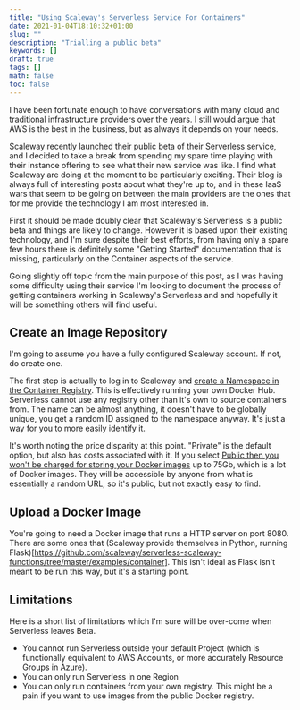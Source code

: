 ```yaml
---
title: "Using Scaleway's Serverless Service For Containers"
date: 2021-01-04T18:10:32+01:00
slug: ""
description: "Trialling a public beta"
keywords: []
draft: true
tags: []
math: false
toc: false
---
```


I have been fortunate enough to have conversations with many cloud and traditional infrastructure providers over the years. I still would argue that AWS is the best in the business, but as always it depends on your needs.

Scaleway recently launched their public beta of their Serverless service, and I decided to take a break from spending my spare time playing with their instance offering to see what their new service was like. I find what Scaleway are doing at the moment to be particularly exciting. Their blog is always full of interesting posts about what they're up to, and in these IaaS wars that seem to be going on between the main providers are the ones that for me provide the technology I am most interested in.

First it should be made doubly clear that Scaleway's Serverless is a public beta and things are likely to change. However it is based upon their existing technology, and I'm sure despite their best efforts, from having only a spare few hours there is definitely some "Getting Started" documentation that is missing, particularly on the Container aspects of the service.

Going slightly off topic from the main purpose of this post, as I was having some difficulty using their service I'm looking to document the process of getting containers working in Scaleway's Serverless and and hopefully it will be something others will find useful.

## Create an Image Repository

I'm going to assume you have a fully configured Scaleway account. If not, do create one.

The first step is actually to log in to Scaleway and [create a Namespace in the Container Registry](https://console.scaleway.com/registry/namespaces). This is effectively running your own Docker Hub. Serverless cannot use any registry other than it's own to source containers from. The name can be almost anything, it doesn't have to be globally unique, you get a random ID assigned to the namespace anyway. It's just a way for you to more easily identify it.

It's worth noting the price disparity at this point. "Private" is the default option, but also has costs associated with it. If you select [Public then you won't be charged for storing your Docker images](https://www.scaleway.com/en/pricing/#container-registry) up to 75Gb, which is a lot of Docker images. They will be accessible by anyone from what is essentially a random URL, so it's public, but not exactly easy to find.

## Upload a Docker Image

You're going to need a Docker image that runs a HTTP server on port 8080. There are some ones that (Scaleway provide themselves in Python, running Flask)[https://github.com/scaleway/serverless-scaleway-functions/tree/master/examples/container]. This isn't ideal as Flask isn't meant to be run this way, but it's a starting point.



## Limitations

Here is a short list of limitations which I'm sure will be over-come when Serverless leaves Beta.

* You cannot run Serverless outside your default Project (which is functionally equivalent to AWS Accounts, or more accurately Resource Groups in Azure).
* You can only run Serverless in one Region
* You can only run containers from your own registry. This might be a pain if you want to use images from the public Docker registry.
